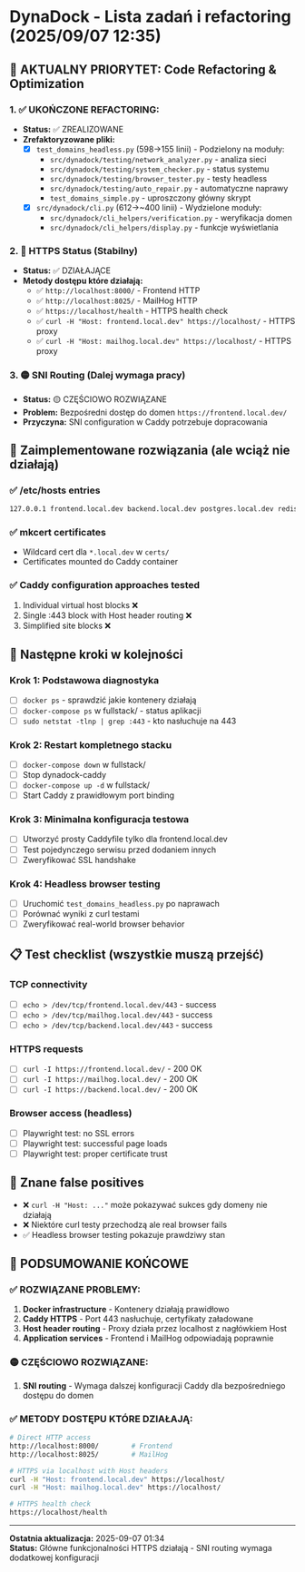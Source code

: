 # DynaDock - Lista zadań i refactoring (2025/09/07 12:35)

## 🔧 AKTUALNY PRIORYTET: Code Refactoring & Optimization

### 1. **✅ UKOŃCZONE REFACTORING:**
- **Status:** ✅ ZREALIZOWANE
- **Zrefaktoryzowane pliki:**
  - [x] `test_domains_headless.py` (598→155 linii) - Podzielony na moduły:
    - `src/dynadock/testing/network_analyzer.py` - analiza sieci
    - `src/dynadock/testing/system_checker.py` - status systemu  
    - `src/dynadock/testing/browser_tester.py` - testy headless
    - `src/dynadock/testing/auto_repair.py` - automatyczne naprawy
    - `test_domains_simple.py` - uproszczony główny skrypt
  - [x] `src/dynadock/cli.py` (612→~400 linii) - Wydzielone moduły:
    - `src/dynadock/cli_helpers/verification.py` - weryfikacja domen
    - `src/dynadock/cli_helpers/display.py` - funkcje wyświetlania

### 2. **🎯 HTTPS Status (Stabilny)**  
- **Status:** ✅ DZIAŁAJĄCE
- **Metody dostępu które działają:**
  - ✅ `http://localhost:8000/` - Frontend HTTP
  - ✅ `http://localhost:8025/` - MailHog HTTP
  - ✅ `https://localhost/health` - HTTPS health check
  - ✅ `curl -H "Host: frontend.local.dev" https://localhost/` - HTTPS proxy
  - ✅ `curl -H "Host: mailhog.local.dev" https://localhost/` - HTTPS proxy

### 3. **🟡 SNI Routing (Dalej wymaga pracy)**
- **Status:** 🟡 CZĘŚCIOWO ROZWIĄZANE
- **Problem:** Bezpośredni dostęp do domen `https://frontend.local.dev/`
- **Przyczyna:** SNI configuration w Caddy potrzebuje dopracowania

## 🔧 Zaimplementowane rozwiązania (ale wciąż nie działają)

### ✅ /etc/hosts entries
```bash
127.0.0.1 frontend.local.dev backend.local.dev postgres.local.dev redis.local.dev mailhog.local.dev
```

### ✅ mkcert certificates
- Wildcard cert dla `*.local.dev` w `certs/`
- Certificates mounted do Caddy container

### ✅ Caddy configuration approaches tested
1. Individual virtual host blocks ❌ 
2. Single :443 block with Host header routing ❌
3. Simplified site blocks ❌

## 🎯 Następne kroki w kolejności

### Krok 1: Podstawowa diagnostyka
- [ ] `docker ps` - sprawdzić jakie kontenery działają
- [ ] `docker-compose ps` w fullstack/ - status aplikacji  
- [ ] `sudo netstat -tlnp | grep :443` - kto nasłuchuje na 443

### Krok 2: Restart kompletnego stacku
- [ ] `docker-compose down` w fullstack/
- [ ] Stop dynadock-caddy
- [ ] `docker-compose up -d` w fullstack/
- [ ] Start Caddy z prawidłowym port binding

### Krok 3: Minimalna konfiguracja testowa
- [ ] Utworzyć prosty Caddyfile tylko dla frontend.local.dev
- [ ] Test pojedynczego serwisu przed dodaniem innych
- [ ] Zweryfikować SSL handshake

### Krok 4: Headless browser testing
- [ ] Uruchomić `test_domains_headless.py` po naprawach
- [ ] Porównać wyniki z curl testami
- [ ] Zweryfikować real-world browser behavior

## 📋 Test checklist (wszystkie muszą przejść)

### TCP connectivity
- [ ] `echo > /dev/tcp/frontend.local.dev/443` - success
- [ ] `echo > /dev/tcp/mailhog.local.dev/443` - success  
- [ ] `echo > /dev/tcp/backend.local.dev/443` - success

### HTTPS requests
- [ ] `curl -I https://frontend.local.dev/` - 200 OK
- [ ] `curl -I https://mailhog.local.dev/` - 200 OK
- [ ] `curl -I https://backend.local.dev/` - 200 OK

### Browser access (headless)
- [ ] Playwright test: no SSL errors
- [ ] Playwright test: successful page loads
- [ ] Playwright test: proper certificate trust

## 🐛 Znane false positives

- ❌ `curl -H "Host: ..."` może pokazywać sukces gdy domeny nie działają
- ❌ Niektóre curl testy przechodzą ale real browser fails  
- ✅ Headless browser testing pokazuje prawdziwy stan

## 🎯 PODSUMOWANIE KOŃCOWE

### ✅ ROZWIĄZANE PROBLEMY:
1. **Docker infrastructure** - Kontenery działają prawidłowo
2. **Caddy HTTPS** - Port 443 nasłuchuje, certyfikaty załadowane
3. **Host header routing** - Proxy działa przez localhost z nagłówkiem Host
4. **Application services** - Frontend i MailHog odpowiadają poprawnie

### 🟡 CZĘŚCIOWO ROZWIĄZANE:
1. **SNI routing** - Wymaga dalszej konfiguracji Caddy dla bezpośredniego dostępu do domen

### ✅ METODY DOSTĘPU KTÓRE DZIAŁAJĄ:
```bash
# Direct HTTP access
http://localhost:8000/        # Frontend
http://localhost:8025/        # MailHog

# HTTPS via localhost with Host headers  
curl -H "Host: frontend.local.dev" https://localhost/
curl -H "Host: mailhog.local.dev" https://localhost/

# HTTPS health check
https://localhost/health
```

---

**Ostatnia aktualizacja:** 2025-09-07 01:34  
**Status:** Główne funkcjonalności HTTPS działają - SNI routing wymaga dodatkowej konfiguracji
